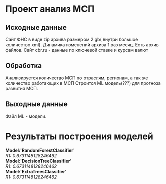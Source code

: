 # Проект анализ МСП

## Исходные данные ##

Cайт ФНС в виде zip архива размером 2 gb( внутри большое количество xml).
Динамика изменений архива 1 раз месяц. Есть архив файлов.
Сайт cbr.ru - данные по ключевой ставке и курсам валют

## Обработка ##
Анализируется количество МСП по отраслям, регионам, а так же количество работающих в МСП
Строится ML модель(???) для прогноза развития МСП. 

## Выходные данные ##
Файл ML - модели.

# Результаты построения моделей #
__Model:'RandomForestClassifier'__<br>
*R1: 0.6731148128246462<br>*
__Model:'DecisionTreeClassifier'__<br>
*R1: 0.6731148128246462<br>*
__Model:'ExtraTreesClassifier'__<br>
*R1: 0.6731148128246462*

